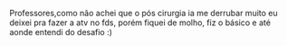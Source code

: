 Professores,como não achei que o pós cirurgia ia me derrubar muito eu deixei pra fazer a atv no fds, porém fiquei de molho, fiz o básico e até aonde entendi do desafio :)
